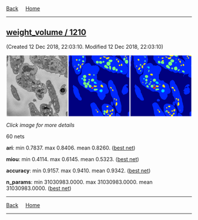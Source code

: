 
[Back](..)&nbsp;&nbsp;&nbsp;&nbsp;&nbsp;[Home](leapmanlab.github.io/snapshots)

---

<div class="summary"><a href="1210"><h2>weight_volume / 1210</h2></a><p>(Created 12 Dec 2018, 22:03:10. Modified 12 Dec 2018, 22:03:10)
</p><a href="1210"><img src="1210/001/1/media/summary.png" align="center"></a><p><i>Click image for more details</i>
</p></div>

60 nets

**ari**: min 0.7837. max 0.8406. mean 0.8260.  ([best net](1210/001/1))

**miou**: min 0.4114. max 0.6145. mean 0.5323.  ([best net](1210/001/1))

**accuracy**: min 0.9157. max 0.9410. mean 0.9342.  ([best net](1210/001/1))

**n_params**: min 31030983.0000. max 31030983.0000. mean 31030983.0000.  ([best net](1210/0/0))

---

[Back](..)&nbsp;&nbsp;&nbsp;&nbsp;&nbsp;[Home](leapmanlab.github.io/snapshots)

---